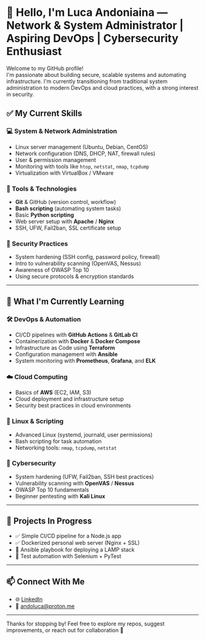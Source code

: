 # 👋 Hello, I'm Luca Andoniaina — Network & System Administrator | Aspiring DevOps | Cybersecurity Enthusiast

Welcome to my GitHub profile!  
I'm passionate about building secure, scalable systems and automating infrastructure. I'm currently transitioning from traditional system administration to modern DevOps and cloud practices, with a strong interest in security.

## ✅ My Current Skills

### 💻 System & Network Administration
- Linux server management (Ubuntu, Debian, CentOS)
- Network configuration (DNS, DHCP, NAT, firewall rules)
- User & permission management
- Monitoring with tools like `htop`, `netstat`, `nmap`, `tcpdump`
- Virtualization with VirtualBox / VMware

### 🧰 Tools & Technologies
- **Git** & GitHub (version control, workflow)
- **Bash scripting** (automating system tasks)
- Basic **Python scripting**
- Web server setup with **Apache** / **Nginx**
- SSH, UFW, Fail2ban, SSL certificate setup

### 🔐 Security Practices
- System hardening (SSH config, password policy, firewall)
- Intro to vulnerability scanning (OpenVAS, Nessus)
- Awareness of OWASP Top 10
- Using secure protocols & encryption standards
---

## 🚀 What I'm Currently Learning

### 🛠️ DevOps & Automation
- CI/CD pipelines with **GitHub Actions** & **GitLab CI**
- Containerization with **Docker** & **Docker Compose**
- Infrastructure as Code using **Terraform**
- Configuration management with **Ansible**
- System monitoring with **Prometheus**, **Grafana**, and **ELK**

### ☁️ Cloud Computing
- Basics of **AWS** (EC2, IAM, S3)
- Cloud deployment and infrastructure setup
- Security best practices in cloud environments

### 🐧 Linux & Scripting
- Advanced Linux (systemd, journald, user permissions)
- Bash scripting for task automation
- Networking tools: `nmap`, `tcpdump`, `netstat`

### 🔐 Cybersecurity
- System hardening (UFW, Fail2ban, SSH best practices)
- Vulnerability scanning with **OpenVAS** / **Nessus**
- OWASP Top 10 fundamentals
- Beginner pentesting with **Kali Linux**

---

## 🧪 Projects In Progress
- ✅ Simple CI/CD pipeline for a Node.js app
- ✅ Dockerized personal web server (Nginx + SSL)
- 🔄 Ansible playbook for deploying a LAMP stack
- 🔄 Test automation with Selenium + PyTest

---

## 📫 Connect With Me
- 🌐 [LinkedIn](https://mg.linkedin.com/in/luca-andoniaina-95b240313)
- 📧 andoluca@proton.me

---

Thanks for stopping by! Feel free to explore my repos, suggest improvements, or reach out for collaboration 🚀

